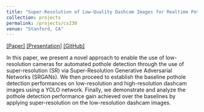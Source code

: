 ```yaml
---
title: "Super-Resolution of Low-Quality Dashcam Images for Realtime Pothole Detection"
collection: projects
permalink: /projects/cs230
venue: "Stanford, CA"
---  
```

[[Paper]](https://sharanramjee.github.io/files/projects/cs230.pdf)
[[Presentation]](https://sharanramjee.github.io/files/talks/cs230.pdf)
[[GitHub]](https://github.com/sharanramjee/pothole-srgan-yolo)

In this paper, we present a novel approach to enable the use of low-resolution cameras for automated pothole detection through the use of super-resolution (SR) via Super-Resolution Generative Adversarial Networks (SRGANs). We then proceed to establish the baseline pothole detection performances on low-resolution and high-resolution dashcam images using a YOLO network. Finally, we demonstrate and analyze the pothole detection performance gain achieved over the baselines by applying super-resolution on the low-resolution dashcam images.
